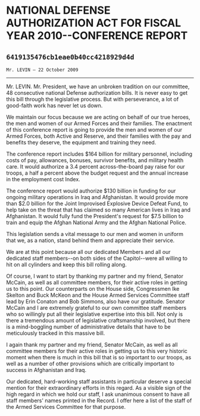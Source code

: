 # NATIONAL DEFENSE AUTHORIZATION ACT FOR FISCAL YEAR 2010--CONFERENCE  REPORT
## `6419135476cb1eae0b40cc4218929d4d`
`Mr. LEVIN — 22 October 2009`

---


Mr. LEVIN. Mr. President, we have an unbroken tradition on our 
committee, 48 consecutive national Defense authorization bills. It is 
never easy to get this bill through the legislative process. But with 
perseverance, a lot of good-faith work has never let us down.

We maintain our focus because we are acting on behalf of our true 
heroes, the men and women of our Armed Forces and their families. The 
enactment of this conference report is going to provide the men and 
women of our Armed Forces, both Active and Reserve, and their families 
with the pay and benefits they deserve, the equipment and training they 
need.

The conference report includes $164 billion for military personnel, 
including costs of pay, allowances, bonuses, survivor benefits, and 
military health care. It would authorize a 3.4 percent across-the-board 
pay raise for our troops, a half a percent above the budget request and 
the annual increase in the employment cost Index.

The conference report would authorize $130 billion in funding for our 
ongoing military operations in Iraq and Afghanistan. It would provide 
more than $2.0 billion for the Joint Improvised Explosive Device Defeat 
Fund, to help take on the threat that has claimed so many American 
lives in Iraq and Afghanistan. It would fully fund the President's 
request for $7.5 billion to train and equip the Afghan National Army 
and the Afghan National Police.

This legislation sends a vital message to our men and women in 
uniform that we, as a nation, stand behind them and appreciate their 
service.

We are at this point because all our dedicated Members and all our 
dedicated staff members--on both sides of the Capitol--were all willing 
to hit on all cylinders and keep this bill rolling along.

Of course, I want to start by thanking my partner and my friend, 
Senator McCain, as well as all committee members, for their active 
roles in getting us to this point. Our counterparts on the House side, 
Congressmen Ike Skelton and Buck McKeon and the House Armed Services 
Committee staff lead by Erin Conaton and Bob Simmons, also have our 
gratitude. Senator McCain and I are extremely grateful to our own 
committee staff members who so willingly put all their legislative 
expertise into this bill. Not only is there a tremendous amount of 
legislative craftsmanship involved, but there is a mind-boggling number 
of administrative details that have to be meticulously tracked in this 
massive bill.

I again thank my partner and my friend, Senator McCain, as well as 
all committee members for their active roles in getting us to this very 
historic moment when there is much in this bill that is so important to 
our troops, as well as a number of other provisions which are 
critically important to success in Afghanistan and Iraq.

Our dedicated, hard-working staff assistants in particular deserve a 
special mention for their extraordinary efforts in this regard. As a 
visible sign of the high regard in which we hold our staff, I ask 
unanimous consent to have all staff members' names printed in the 
Record. I offer here a list of the staff of the Armed Services 
Committee for that purpose.